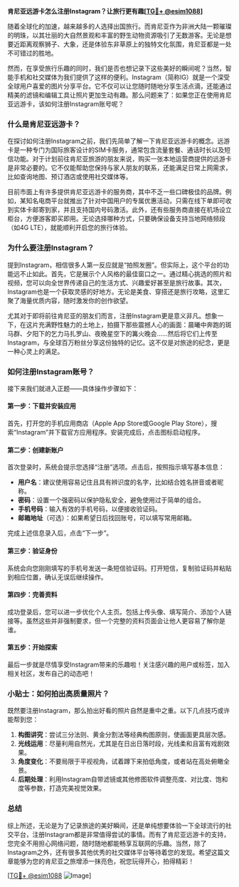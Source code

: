 **肯尼亚远游卡怎么注册Instagram？让旅行更有趣[[TG💪+ @esim1088](https://t.me/s/esim1088)]**

随着全球化的加速，越来越多的人选择出国旅行。而肯尼亚作为非洲大陆一颗璀璨的明珠，以其壮丽的大自然景观和丰富的野生动物资源吸引了无数游客。无论是想要近距离观察狮子、大象，还是体验东非草原上的独特文化氛围，肯尼亚都是一处不可错过的胜地。

然而，在享受旅行乐趣的同时，我们是否也想记录下这些美好的瞬间呢？当然，智能手机和社交媒体为我们提供了这样的便利。Instagram（简称IG）就是一个深受全球用户喜爱的图片分享平台。它不仅可以让您随时随地分享生活点滴，还能通过精美的滤镜和编辑工具让照片更加生动有趣。那么问题来了：如果您正在使用肯尼亚远游卡，该如何注册Instagram账号呢？

### **什么是肯尼亚远游卡？**

在探讨如何注册Instagram之前，我们先简单了解一下肯尼亚远游卡的概念。远游卡是一种专门为国际旅客设计的SIM卡服务，通常包含流量套餐、通话时长以及短信功能。对于计划前往肯尼亚旅游的朋友来说，购买一张本地运营商提供的远游卡是非常必要的。它不仅能帮助您保持与家人朋友的联系，还能满足日常上网需求，比如查询地图、预订酒店或使用社交媒体等。

目前市面上有许多提供肯尼亚远游卡的服务商，其中不乏一些口碑极佳的品牌。例如，某知名电商平台就推出了针对中国用户的专属优惠活动，只需在线下单即可收到实体卡邮寄到家，并且支持国内号码激活。此外，还有些服务商直接在机场设立柜台，方便游客即买即用。无论选择哪种方式，只要确保设备支持当地网络频段（如4G LTE），就能顺利开启您的旅行体验。

### **为什么要注册Instagram？**

提到Instagram，相信很多人第一反应就是“拍照发圈”。但实际上，这个平台的功能远不止如此。首先，它是展示个人风格的最佳窗口之一。通过精心挑选的照片和视频，您可以向全世界传递自己的生活方式、兴趣爱好甚至是旅行故事。其次，Instagram也是一个获取灵感的好地方。无论是美食、穿搭还是旅行攻略，这里汇聚了海量优质内容，随时激发你的创作欲望。

尤其对于即将前往肯尼亚的朋友们而言，注册Instagram更是意义非凡。想象一下，在这片充满野性魅力的土地上，拍摄下那些震撼人心的画面：晨曦中奔跑的斑马群、夕阳下的乞力马扎罗山、夜晚星空下的篝火晚会……然后将它们上传至Instagram，与全球百万粉丝分享这份独特的记忆。这不仅是对旅途的纪念，更是一种心灵上的满足。

### **如何注册Instagram账号？**

接下来我们就进入正题——具体操作步骤如下：

#### **第一步：下载并安装应用**
首先，打开您的手机应用商店（Apple App Store或Google Play Store），搜索“Instagram”并下载官方应用程序。安装完成后，点击图标启动程序。

#### **第二步：创建新账户**
首次登录时，系统会提示您选择“注册”选项。点击后，按照指示填写基本信息：
- **用户名**：建议使用容易记住且具有辨识度的名字，比如结合姓名拼音或者昵称。
- **密码**：设置一个强密码以保护隐私安全，避免使用过于简单的组合。
- **手机号码**：输入有效的手机号码，以便接收验证码。
- **邮箱地址**（可选）：如果希望日后找回账号，可以填写常用邮箱。

完成上述信息录入后，点击“下一步”。

#### **第三步：验证身份**
系统会向您刚刚填写的手机号发送一条短信验证码。打开短信，复制验证码并粘贴到相应位置，确认无误后继续操作。

#### **第四步：完善资料**
成功登录后，您可以进一步优化个人主页。包括上传头像、填写简介、添加个人链接等。虽然这些并非强制要求，但一个完整的资料页面会让他人更容易了解你是谁。

#### **第五步：开始探索**
最后一步就是尽情享受Instagram带来的乐趣啦！关注感兴趣的用户或标签，加入相关社区，发布自己的动态吧！

### **小贴士：如何拍出高质量照片？**

既然要注册Instagram，那么拍出好看的照片自然是重中之重。以下几点技巧或许能帮到您：
1. **构图讲究**：尝试三分法则、黄金分割法等经典构图原则，使画面更具层次感。
2. **光线运用**：尽量利用自然光，尤其是在日出日落时段，光线柔和且富有戏剧效果。
3. **角度变化**：不要局限于平视视角，试着蹲下来拍低角度，或者站在高处俯瞰全景。
4. **后期处理**：利用Instagram自带滤镜或其他修图软件调整亮度、对比度、饱和度等参数，打造完美视觉效果。

### **总结**

综上所述，无论是为了记录旅途的美好瞬间，还是单纯想要体验一下全球流行的社交平台，注册Instagram都是非常值得尝试的事情。而有了肯尼亚远游卡的支持，您完全不用担心网络问题，随时随地都能畅享互联网的乐趣。当然，除了Instagram之外，还有很多其他优秀的社交媒体平台等待着您的发现。希望这篇文章能够为您的肯尼亚之旅增添一抹亮色，祝您玩得开心，拍得精彩！

[[TG💪+ @esim1088](https://t.me/s/esim1088) ![Image](https://i.postimg.cc/4NQfJmqS/Snipaste-2025-05-13-00-14-12.png)]